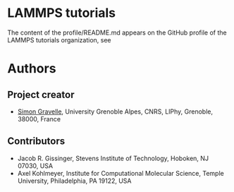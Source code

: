 # LAMMPS tutorials

The content of the profile/README.md appears on the GitHub profile of
the LAMMPS tutorials organization, see

# Authors

## Project creator

-   [Simon Gravelle](https://github.com/simongravelle), University
    Grenoble Alpes, CNRS, LIPhy, Grenoble, 38000, France

## Contributors

-   Jacob R. Gissinger, Stevens Institute of Technology, Hoboken, NJ
    07030, USA
-   Axel Kohlmeyer, Institute for Computational Molecular Science,
    Temple University, Philadelphia, PA 19122, USA
